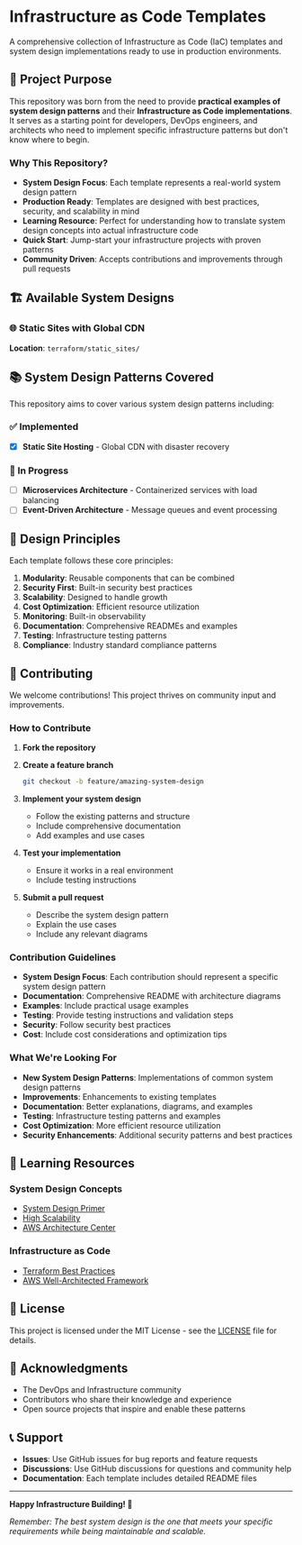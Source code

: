 # Infrastructure as Code Templates

A comprehensive collection of Infrastructure as Code (IaC) templates and system design implementations ready to use in production environments.

## 🎯 Project Purpose

This repository was born from the need to provide **practical examples of system design patterns** and their **Infrastructure as Code implementations**. It serves as a starting point for developers, DevOps engineers, and architects who need to implement specific infrastructure patterns but don't know where to begin.

### Why This Repository?

- **System Design Focus**: Each template represents a real-world system design pattern
- **Production Ready**: Templates are designed with best practices, security, and scalability in mind
- **Learning Resource**: Perfect for understanding how to translate system design concepts into actual infrastructure code
- **Quick Start**: Jump-start your infrastructure projects with proven patterns
- **Community Driven**: Accepts contributions and improvements through pull requests

## 🏗️ Available System Designs

### 🌐 Static Sites with Global CDN
**Location**: `terraform/static_sites/`

## 📚 System Design Patterns Covered

This repository aims to cover various system design patterns including:

### ✅ Implemented

- [x] **Static Site Hosting** - Global CDN with disaster recovery


### 🔄 In Progress

- [ ] **Microservices Architecture** - Containerized services with load balancing
- [ ] **Event-Driven Architecture** - Message queues and event processing

## 🎨 Design Principles

Each template follows these core principles:

1. **Modularity**: Reusable components that can be combined
2. **Security First**: Built-in security best practices
3. **Scalability**: Designed to handle growth
4. **Cost Optimization**: Efficient resource utilization
5. **Monitoring**: Built-in observability
6. **Documentation**: Comprehensive READMEs and examples
7. **Testing**: Infrastructure testing patterns
8. **Compliance**: Industry standard compliance patterns

## 🤝 Contributing

We welcome contributions! This project thrives on community input and improvements.

### How to Contribute

1. **Fork the repository**
2. **Create a feature branch**

   ```bash
   git checkout -b feature/amazing-system-design
   ```

3. **Implement your system design**
   - Follow the existing patterns and structure
   - Include comprehensive documentation
   - Add examples and use cases
4. **Test your implementation**
   - Ensure it works in a real environment
   - Include testing instructions
5. **Submit a pull request**
   - Describe the system design pattern
   - Explain the use cases
   - Include any relevant diagrams

### Contribution Guidelines

- **System Design Focus**: Each contribution should represent a specific system design pattern
- **Documentation**: Comprehensive README with architecture diagrams
- **Examples**: Include practical usage examples
- **Testing**: Provide testing instructions and validation steps
- **Security**: Follow security best practices
- **Cost**: Include cost considerations and optimization tips

### What We're Looking For

- **New System Design Patterns**: Implementations of common system design patterns
- **Improvements**: Enhancements to existing templates
- **Documentation**: Better explanations, diagrams, and examples
- **Testing**: Infrastructure testing patterns and examples
- **Cost Optimization**: More efficient resource utilization
- **Security Enhancements**: Additional security patterns and best practices

## 📖 Learning Resources

### System Design Concepts

- [System Design Primer](https://github.com/donnemartin/system-design-primer)
- [High Scalability](http://highscalability.com/)
- [AWS Architecture Center](https://aws.amazon.com/architecture/)

### Infrastructure as Code

- [Terraform Best Practices](https://www.terraform.io/docs/cloud/guides/recommended-practices/index.html)
- [AWS Well-Architected Framework](https://aws.amazon.com/architecture/well-architected/)

## 📄 License

This project is licensed under the MIT License - see the [LICENSE](LICENSE) file for details.

## 🙏 Acknowledgments

- The DevOps and Infrastructure community
- Contributors who share their knowledge and experience
- Open source projects that inspire and enable these patterns

## 📞 Support

- **Issues**: Use GitHub issues for bug reports and feature requests
- **Discussions**: Use GitHub discussions for questions and community help
- **Documentation**: Each template includes detailed README files

---

**Happy Infrastructure Building! 🚀**

*Remember: The best system design is the one that meets your specific requirements while being maintainable and scalable.*
